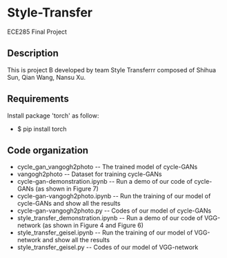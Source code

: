 # Style-Transfer
ECE285 Final Project

## Description
This is project B developed by team Style Transferrr composed of Shihua Sun, Qian Wang, Nansu Xu.
## Requirements
Install package 'torch' as follow:
- $ pip install torch
## Code organization
- cycle_gan_vangogh2photo -- The trained model of cycle-GANs
- vangogh2photo --  Dataset for training cycle-GANs
- cycle-gan-demonstration.ipynb -- Run a demo of our code of cycle-GANs (as shown in Figure 7)
- cycle-gan-vangogh2photo.ipynb -- Run the training of our model of cycle-GANs and show all the results
- cycle-gan-vangogh2photo.py -- Codes of our model of cycle-GANs
- style_transfer_demonstration.ipynb -- Run a demo of our code of VGG-network (as shown in Figure 4 and Figure 6)
- style_transfer_geisel.ipynb -- Run the training of our model of VGG-network and show all the results
- style_transfer_geisel.py -- Codes of our model of VGG-network

